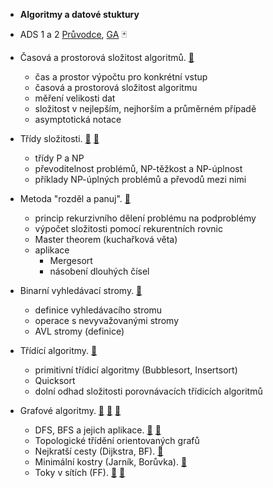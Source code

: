 - **Algoritmy a datové stuktury**
- ADS 1 a 2 [Průvodce](https://slama.dev/assets/priprava-na-statnice-mff-uk/pruvodce.pdf), [GA](https://slama.dev/assets/priprava-na-statnice-mff-uk/ga.pdf) 🃏

- Časová a prostorová složitost algoritmů.  [🔗](https://slama.dev/assets/priprava-na-statnice-mff-uk/pruvodce.pdf#s2)
	- čas a prostor výpočtu pro konkrétní vstup
    - časová a prostorová složitost algoritmu
    - měření velikosti dat
    - složitost v nejlepším, nejhorším a průměrném případě
    - asymptotická notace
- Třídy složitosti. [🔗](https://slama.dev/assets/priprava-na-statnice-mff-uk/pruvodce.pdf#s19.3) [🔗](https://slama.dev/assets/priprava-na-statnice-mff-uk/pvnp.webp)
	- třídy P a NP
    - převoditelnost problémů, NP-těžkost a NP-úplnost
    - příklady NP-úplných problémů a převodů mezi nimi
- Metoda "rozděl a panuj". [🔗](https://slama.dev/assets/priprava-na-statnice-mff-uk/pruvodce.pdf#s10)
	- princip rekurzivního dělení problému na podproblémy
    - výpočet složitosti pomocí rekurentních rovnic
    - Master theorem (kuchařková věta)
    - aplikace
	    - Mergesort
        - násobení dlouhých čísel
- Binarní vyhledávací stromy. [🔗](https://slama.dev/assets/priprava-na-statnice-mff-uk/pruvodce.pdf#s8)
	- definice vyhledávacího stromu
    - operace s nevyvažovanými stromy
    - AVL stromy (definice)
- Třídící algoritmy.  [🔗](https://slama.dev/assets/priprava-na-statnice-mff-uk/pruvodce.pdf#s3)
	- primitivní třídicí algoritmy (Bubblesort, Insertsort)
    - Quicksort
    - dolní odhad složitosti porovnávacích třídicích algoritmů
- Grafové algoritmy. [🔗](https://slama.dev/assets/priprava-na-statnice-mff-uk/pruvodce.pdf#s5) [🔗](https://slama.dev/assets/priprava-na-statnice-mff-uk/pruvodce.pdf#s6) [🔗](https://slama.dev/assets/priprava-na-statnice-mff-uk/pruvodce.pdf#s7)
	- DFS, BFS a jejich aplikace. [🔗](https://slama.dev/assets/priprava-na-statnice-mff-uk/pruvodce.pdf#s5) [🔗](https://stackoverflow.com/questions/20429310/why-is-depth-first-search-claimed-to-be-space-efficient)
	- Topologické třídění orientovaných grafů
    - Nejkratší cesty (Dijkstra, BF). [🔗](https://slama.dev/assets/priprava-na-statnice-mff-uk/pruvodce.pdf#s6)
    - Minimální kostry (Jarník, Borůvka). [🔗](https://slama.dev/assets/priprava-na-statnice-mff-uk/pruvodce.pdf#s7)
    - Toky v sítích (FF). [🔗](https://slama.dev/assets/priprava-na-statnice-mff-uk/pruvodce.pdf#s14) [🔗](https://slama.dev/poznamky-z-prednasky/kombinatorika-a-grafy-i/#7-p%C5%99edn%C3%A1%C5%A1ka)
